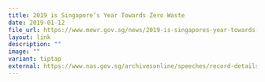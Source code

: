 ```yaml
---
title: 2019 is Singapore’s Year Towards Zero Waste
date: 2019-01-12
file_url: https://www.mewr.gov.sg/news/2019-is-singapores-year-towards-zero-waste
layout: link
description: ""
image: ""
variant: tiptap
external: https://www.nas.gov.sg/archivesonline/speeches/record-details/973d5a11-4327-11eb-85f4-005056a7c31c
---
```

